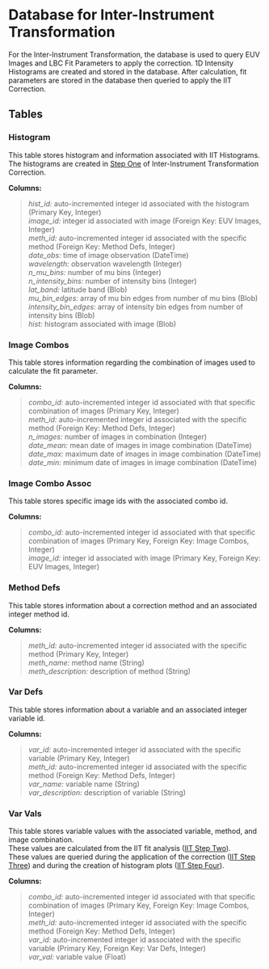 # Database for Inter-Instrument Transformation
For the Inter-Instrument Transformation, the database is used to query EUV Images and LBC Fit Parameters to apply the correction.
1D Intensity Histograms are created and stored in the database. After calculation, fit parameters are stored in the database
then queried to apply the IIT Correction.  

## Tables

### Histogram
This table stores histogram and information associated with IIT Histograms.  
The histograms are created in [Step One](../ipp/iit.md#compute-histograms-and-save-to-database) 
of Inter-Instrument Transformation Correction.

__Columns:__  
> *hist_id:* auto-incremented integer id associated with the histogram (Primary Key, Integer)  
> *image_id:* integer id associated with image (Foreign Key: EUV Images, Integer)  
> *meth_id:* auto-incremented integer id associated with the specific method (Foreign Key: Method Defs, Integer)     
> *date_obs:* time of image observation (DateTime)  
> *wavelength:* observation wavelength (Integer)  
> *n_mu_bins:* number of mu bins (Integer)  
> *n_intensity_bins:* number of intensity bins (Integer)  
> *lat_band:* latitude band (Blob)  
> *mu_bin_edges:* array of mu bin edges from number of mu bins (Blob)  
> *intensity_bin_edges:* array of intensity bin edges from number of intensity bins (Blob)  
> *hist:* histogram associated with image (Blob)  


### Image Combos
This table stores information regarding the combination of images used to calculate the fit parameter. 

__Columns:__  
> *combo_id:* auto-incremented integer id associated with that specific combination of images (Primary Key, Integer)  
> *meth_id:* auto-incremented integer id associated with the specific method (Foreign Key: Method Defs, Integer)      
> *n_images:* number of images in combination (Integer)  
> *date_mean:* mean date of images in image combination (DateTime)  
> *date_max:* maximum date of images in image combination (DateTime)  
> *date_min:* minimum date of images in image combination (DateTime)


### Image Combo Assoc
This table stores specific image ids with the associated combo id. 

__Columns:__  
> *combo_id:* auto-incremented integer id associated with that specific combination of images (Primary Key, Foreign Key: Image Combos, Integer)   
> *image_id:* integer id associated with image (Primary Key, Foreign Key: EUV Images, Integer)   


### Method Defs
This table stores information about a correction method and an associated integer method id. 

__Columns:__  
> *meth_id:* auto-incremented integer id associated with the specific method (Primary Key, Integer)  
> *meth_name:* method name (String)  
> *meth_description:* description of method (String)


### Var Defs
This table stores information about a variable and an associated integer variable id. 

__Columns:__  
> *var_id:* auto-incremented integer id associated with the specific variable (Primary Key, Integer)  
> *meth_id:* auto-incremented integer id associated with the specific method (Foreign Key: Method Defs, Integer)  
> *var_name:* variable name (String)    
> *var_description:* description of variable (String)  


### Var Vals
This table stores variable values with the associated variable, method, and image combination.  
These values are calculated from the IIT fit analysis ([IIT Step Two](../ipp/iit.md#calculate-and-save-correction-coefficients)).  
These values are queried during the application of the correction ([IIT Step Three](../ipp/iit.md#apply-inter-instrument-transformation-and-plot-new-images)) 
and during the creation of histogram plots ([IIT Step Four](../ipp/iit.md#generate-histogram-plots)).

__Columns:__
> *combo_id:* auto-incremented integer id associated with that specific combination of images 
    (Primary Key, Foreign Key: Image Combos, Integer)    
> *meth_id:* auto-incremented integer id associated with the specific method (Foreign Key: Method Defs, Integer)  
> *var_id:* auto-incremented integer id associated with the specific variable (Primary Key, Foreign Key: Var Defs, Integer)  
> *var_val:* variable value (Float)